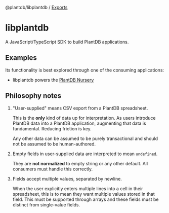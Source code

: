 @plantdb/libplantdb / [Exports](modules.md)

# libplantdb

A JavaScript/TypeScript SDK to build PlantDB applications.

## Examples

Its functionality is best explored through one of the consuming applications:

-   libplantdb powers the [PlantDB Nursery](https://github.com/oliversalzburg/plantdb/tree/main/packages/plant-nursery)

## Philosophy notes

1. "User-supplied" means CSV export from a PlantDB spreadsheet.

    This is the **only** kind of data up for interpretation. As users introduce PlantDB data into a PlantDB application, augmenting that data is fundamental. Reducing friction is key.

    Any other data can be assumed to be purely transactional and should not be assumed to be human-authored.

2. Empty fields in user-supplied data are interpreted to mean `undefined`.

    They are **not normalized** to empty string or any other default. All consumers must handle this correctly.

3. Fields accept multiple values, separated by newline.

    When the user explicitly enters multiple lines into a cell in their spreadsheet, this is to mean they want multiple values stored in that field. This must be supported through arrays and these fields must be distinct from single-value fields.
